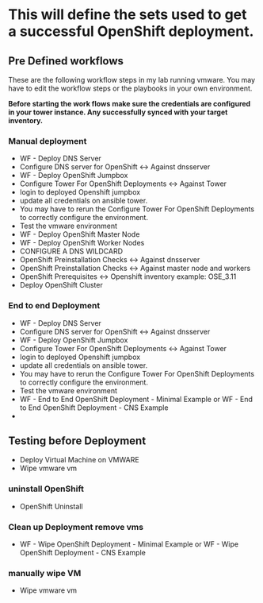 # This will define the sets used to get a successful OpenShift deployment.

## Pre Defined workflows
These are the following workflow steps in my lab running vmware. You may have to edit the workflow steps or the playbooks in your own environment.  

**Before starting the work flows make sure the credentials are configured in your tower instance. Any successfully synced with your target inventory.**
### Manual deployment 
* WF - Deploy DNS Server
* Configure DNS server for OpenShift <-> Against dnsserver 
* WF - Deploy OpenShift Jumpbox
* Configure Tower For OpenShift Deployments <-> Against Tower 
* login to deployed Openshift jumpbox 
* update all credentials on ansible tower. 
* You may have to rerun the Configure Tower For OpenShift Deployments to correctly configure the environment. 
* Test the vmware environment
* WF - Deploy OpenShift Master Node
* WF - Deploy OpenShift Worker Nodes
* CONFIGURE A DNS WILDCARD
* OpenShift Preinstallation Checks <-> Against dnsserver 
* OpenShift Preinstallation Checks <-> Against master node and workers
* OpenShift Prerequisites <-> Openshift inventory example: OSE_3.11
* Deploy OpenShift Cluster

### End to end Deployment 
* WF - Deploy DNS Server
* Configure DNS server for OpenShift <-> Against dnsserver 
* WF - Deploy OpenShift Jumpbox
* Configure Tower For OpenShift Deployments <-> Against Tower 
* login to deployed Openshift jumpbox 
* update all credentials on ansible tower. 
* You may have to rerun the Configure Tower For OpenShift Deployments to correctly configure the environment. 
* Test the vmware environment
* WF - End to End OpenShift Deployment - Minimal Example or WF - End to End OpenShift Deployment - CNS Example 
* 

## Testing before Deployment 
* Deploy  Virtual Machine on VMWARE
* Wipe vmware vm

### uninstall OpenShift 
* OpenShift Uninstall

### Clean up Deployment remove vms
* WF - Wipe OpenShift Deployment - Minimal Example or WF - Wipe OpenShift Deployment - CNS Example 

### manually wipe VM
* Wipe vmware vm
